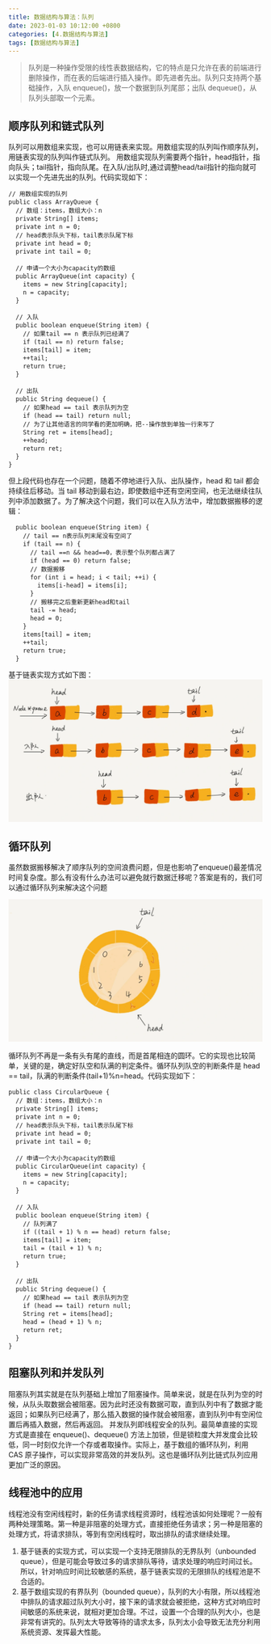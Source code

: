 ```yaml
---
title: 数据结构与算法：队列
date: 2023-01-03 10:12:00 +0800
categories: [4.数据结构与算法]
tags: [数据结构与算法]
---
```


> 队列是一种操作受限的线性表数据结构，它的特点是只允许在表的前端进行删除操作，而在表的后端进行插入操作。即先进者先出。队列只支持两个基础操作，入队 enqueue()，放一个数据到队列尾部；出队 dequeue()，从队列头部取一个元素。

## 顺序队列和链式队列

队列可以用数组来实现，也可以用链表来实现。用数组实现的队列叫作顺序队列，用链表实现的队列叫作链式队列。
用数组实现队列需要两个指针，head指针，指向队头；tail指针，指向队尾。在入队/出队时,通过调整head/tail指针的指向就可以实现一个先进先出的队列。代码实现如下：

```
// 用数组实现的队列
public class ArrayQueue {
  // 数组：items，数组大小：n
  private String[] items;
  private int n = 0;
  // head表示队头下标，tail表示队尾下标
  private int head = 0;
  private int tail = 0;

  // 申请一个大小为capacity的数组
  public ArrayQueue(int capacity) {
    items = new String[capacity];
    n = capacity;
  }

  // 入队
  public boolean enqueue(String item) {
    // 如果tail == n 表示队列已经满了
    if (tail == n) return false;
    items[tail] = item;
    ++tail;
    return true;
  }

  // 出队
  public String dequeue() {
    // 如果head == tail 表示队列为空
    if (head == tail) return null;
    // 为了让其他语言的同学看的更加明确，把--操作放到单独一行来写了
    String ret = items[head];
    ++head;
    return ret;
  }
}
```
但上段代码也存在一个问题，随着不停地进行入队、出队操作，head 和 tail 都会持续往后移动。当 tail 移动到最右边，即使数组中还有空闲空间，也无法继续往队列中添加数据了。为了解决这个问题，我们可以在入队方法中，增加数据搬移的逻辑：
```
  public boolean enqueue(String item) {
    // tail == n表示队列末尾没有空间了
    if (tail == n) {
      // tail ==n && head==0，表示整个队列都占满了
      if (head == 0) return false;
      // 数据搬移
      for (int i = head; i < tail; ++i) {
        items[i-head] = items[i];
      }
      // 搬移完之后重新更新head和tail
      tail -= head;
      head = 0;
    }
    items[tail] = item;
    ++tail;
    return true;
  }
```
基于链表实现方式如下图：
![基于链表实现方式](/assets/img/queue/001.png)

## 循环队列

虽然数据搬移解决了顺序队列的空间浪费问题，但是也影响了enqueue()最差情况时间复杂度。那么有没有什么办法可以避免就行数据迁移呢？答案是有的，我们可以通过循环队列来解决这个问题

![循环队列](/assets/img/queue/002.png)

循环队列不再是一条有头有尾的直线，而是首尾相连的圆环。它的实现也比较简单，关键的是，确定好队空和队满的判定条件。循环队列队空的判断条件是 head == tail，队满的判断条件(tail+1)%n=head。代码实现如下：

```
public class CircularQueue {
  // 数组：items，数组大小：n
  private String[] items;
  private int n = 0;
  // head表示队头下标，tail表示队尾下标
  private int head = 0;
  private int tail = 0;

  // 申请一个大小为capacity的数组
  public CircularQueue(int capacity) {
    items = new String[capacity];
    n = capacity;
  }

  // 入队
  public boolean enqueue(String item) {
    // 队列满了
    if ((tail + 1) % n == head) return false;
    items[tail] = item;
    tail = (tail + 1) % n;
    return true;
  }

  // 出队
  public String dequeue() {
    // 如果head == tail 表示队列为空
    if (head == tail) return null;
    String ret = items[head];
    head = (head + 1) % n;
    return ret;
  }
}
```

## 阻塞队列和并发队列

阻塞队列其实就是在队列基础上增加了阻塞操作。简单来说，就是在队列为空的时候，从队头取数据会被阻塞。因为此时还没有数据可取，直到队列中有了数据才能返回；如果队列已经满了，那么插入数据的操作就会被阻塞，直到队列中有空闲位置后再插入数据，然后再返回。
并发队列即线程安全的队列。最简单直接的实现方式是直接在 enqueue()、dequeue() 方法上加锁，但是锁粒度大并发度会比较低，同一时刻仅允许一个存或者取操作。实际上，基于数组的循环队列，利用 CAS 原子操作，可以实现非常高效的并发队列。这也是循环队列比链式队列应用更加广泛的原因。

## 线程池中的应用

线程池没有空闲线程时，新的任务请求线程资源时，线程池该如何处理呢？一般有两种处理策略。第一种是非阻塞的处理方式，直接拒绝任务请求；另一种是阻塞的处理方式，将请求排队，等到有空闲线程时，取出排队的请求继续处理。

1. 基于链表的实现方式，可以实现一个支持无限排队的无界队列（unbounded queue），但是可能会导致过多的请求排队等待，请求处理的响应时间过长。所以，针对响应时间比较敏感的系统，基于链表实现的无限排队的线程池是不合适的。
2. 基于数组实现的有界队列（bounded queue），队列的大小有限，所以线程池中排队的请求超过队列大小时，接下来的请求就会被拒绝，这种方式对响应时间敏感的系统来说，就相对更加合理。不过，设置一个合理的队列大小，也是非常有讲究的。队列太大导致等待的请求太多，队列太小会导致无法充分利用系统资源、发挥最大性能。
